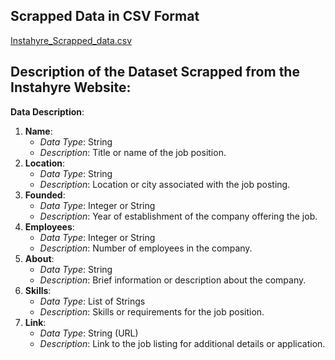 ## Scrapped Data in CSV Format
[Instahyre_Scrapped_data.csv](https://docs.google.com/spreadsheets/d/1Fggc9UbUYOjjLmpAM3IkadOU3L24nkeMMQip6u3g2hk/edit#gid=1907333129)
## Description of the Dataset Scrapped from the Instahyre Website:
**Data Description**:

1. **Name**:
    - *Data Type*: String
    - *Description*: Title or name of the job position.
2. **Location**:
    - *Data Type*: String
    - *Description*: Location or city associated with the job posting.
3. **Founded**:
    - *Data Type*: Integer or String
    - *Description*: Year of establishment of the company offering the job.
4. **Employees**:
    - *Data Type*: Integer or String
    - *Description*: Number of employees in the company.
5. **About**:
    - *Data Type*: String
    - *Description*: Brief information or description about the company.
6. **Skills**:
    - *Data Type*: List of Strings
    - *Description*: Skills or requirements for the job position.
7. **Link**:
    - *Data Type*: String (URL)
    - *Description*: Link to the job listing for additional details or application.
